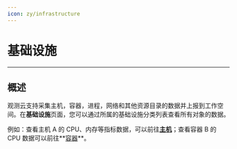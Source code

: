```yaml
---
icon: zy/infrastructure
---
```

# 基础设施
---

## 概述

观测云支持采集主机，容器，进程，网络和其他资源目录的数据并上报到工作空间。在**基础设施**页面，您可以通过所属的基础设施分类列表查看所有对象的数据。

例如：查看主机 A 的 CPU、内存等指标数据，可以前往[**主机**](./host.md)；查看容器 B 的 CPU 数据可以前往**[容器](./container.md)**。


<!--
## 主要功能

- 查询与分析：支持在主机、容器、进程、网络和自定义分类列表中检索、筛选和分组对象数据；

- 自定义显示列：支持自定义添加/删除显示列，帮助用户快速查看对象数据；

- 绑定内置视图：支持为主机、容器、进程和其他资源目录绑定内置视图，同步监控多个场景的对象数据；

- 数据导出：支持导出到本地文件和场景对基础设施进行数据分析；

- 资源目录：支持资源目录并上报对象数据到**基础设施 > 自定义**进行查看和分析。
-->